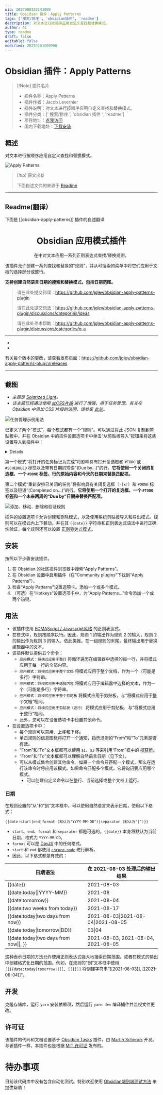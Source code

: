```yaml
---
uid: 2023080322141080
title: Obsidian 插件：Apply Patterns
tags: ['搜索/排序', 'obsidian插件', 'readme']
description: 对文本进行按顺序应用自定义查找和替换模式。
author: AI
type: readme
draft: false
editable: false
modified: 20230101000000
---
```


# Obsidian 插件：Apply Patterns

> [!Note] 插件名片
> - 插件名称：Apply Patterns
> - 插件作者：Jacob Levernier
> - 插件说明：对文本进行按顺序应用自定义查找和替换模式。
> - 插件分类：[' 搜索/排序 ', 'obsidian 插件 ', 'readme']
> - 项目地址：[点我访问](https://github.com/jglev/obsidian-apply-patterns-plugin)
> - 国内下载地址：[下载安装](https://pkmer.cn/products/plugin/pluginMarket/?obsidian-apply-patterns)

## 概述

对文本进行按顺序应用自定义查找和替换模式。

![Apply Patterns](https://cdn.pkmer.cn/covers/obsidian-apply-patterns.gif!pkmer)

> [!tip] 原文出处
>
>下面自述文件的来源于 [Readme](https://ghproxy.net/https://raw.githubusercontent.com/jglev/obsidian-apply-patterns-plugin/main/README.md)

---

## Readme(翻译）

下面是 [[obsidian-apply-patterns]] 插件的自述翻译

<h1 align="center">Obsidian 应用模式插件</h1>

<p align="center">在中对文本应用一系列正则表达式查找/替换规则。</p>

该插件允许创建一系列查找和替换的“规则”，并从可搜索的菜单中将它们应用于文档的选择部分或整行。

**支持创建自然语言日期的搜索和替换模式，包括日期范围。**

> 请在此处提交错误：<https://github.com/jglev/obsidian-apply-patterns-plugin>
>
> 请在此处提交想法：<https://github.com/jglev/obsidian-apply-patterns-plugin/discussions/categories/ideas>
>
> 请在此处寻求帮助：<https://github.com/jglev/obsidian-apply-patterns-plugin/discussions/categories/q-a>

---

<ul>
    <li></li>
    <li></li>
</ul>

有关每个版本的更改，请查看发布页面：<https://github.com/jglev/obsidian-apply-patterns-plugin/releases>

---

## 截图

- *主题是 [Solarized Light](https://github.com/Slowbad/obsidian-solarized)。*
- *该主题已经通过使用 [此CSS片段](https://gist.github.com/jglev/30f289deb911cc8f8645c946e42f13a6) 进行了增强，用于任务管理。有关在 Obsidian 中添加 CSS 片段的说明，请参见 [此处](https://help.obsidian.md/Advanced+topics/Customizing+CSS)。*

![任务管理示例用法](docs/img/example-task-management.gif)

已定义了两个“模式”，每个模式都有一个“规则”。可以通过将此 JSON 复制到剪贴板中，并在 Obsidian 中的插件设置选项卡中单击“从剪贴板导入”按钮来将这些设置导入到插件中：

<details>

```json
[
  {
    "name": "将打开的任务标记为完成",
    "done": false,
    "rules": [
      {
        "from": "- \\[ \\] #(?:TODO|SCHEDULED)(.*?)\\(Due by \\[\\[(\\d{4}-\\d{2}-\\d{2})\\]\\]\\)",
        "to": "- [X] #DONE$1(Completed on [[{{date:today}}]])",
        "caseInsensitive": true,
        "global": false,
        "sticky": false,
        "multiline": false,
        "disabled": false
      }
    ]
  },
  {
    "name": "重新安排已关闭的任务",
    "done": false,
    "rules": [
      {
        "from": "- \\[[Xx]\\] #DONE(.*?)\\(Completed on (.*?)\\)",
        "to": "- [ ] #TODO$1(Due by [[{{date:two weeks from today}}]])",
        "caseInsensitive": false,
        "global": false,
        "multiline": false,
        "sticky": false
      }
    ]
  }
]
```

</details>

第一个模式“将打开的任务标记为完成”将影响具有打开复选框和 `#TODO` 或 `#SCHEDULED` 标签以及带有日期的短语“(Due by...)”的行。**它将使用一个关闭的复选框、一个 `#DONE` 标签、行的原始内容和今天的日期来替换匹配项。**

第二个模式“重新安排已关闭的任务”将影响具有关闭复选框（`-[x]`）和 `#DONE` 标签以及短语“(Completed on...)”的行。**它将使用一个打开的复选框、一个 `#TODO` 标签和一个未来两周的“Due by”日期来替换匹配项。**

![添加、移动、删除和验证规则](docs/img/settings-add-remove-validate.gif)

插件的设置选项卡允许创建和删除模式，以及使用系统剪贴板导入和导出模式。规则可以在模式内上下移动，并在其 `{{date}}` 字符串和正则表达式语法中进行正确性验证。每个规则还可以设置 [正则表达式模式](https://www.regular-expressions.info/refmodifiers.html)。

## 安装

按照以下步骤安装插件。

1. 在 Obsidian 的社区插件浏览器中搜索“Apply Patterns”。
2. 在 Obsidian 设置中启用插件（在“Community plugins”下找到“Apply Patterns”）。
3. 检查“Apply Patterns”设置选项卡。添加一个或多个模式。
4. （可选）在“Hotkeys”设置选项卡中，为“Apply Patterns...”命令添加一个或两个热键。

## 用法

- 该插件使用 [ECMAScript / Javascript风格](https://www.regular-expressions.info/javascript.html) 的正则表达式。
- 在模式中，规则按顺序执行。因此，规则 1 的输出作为规则 2 的输入，规则 2 的输出作为规则 3 的输入，依此类推。在一组规则的末尾，最终输出用于替换编辑器中的文本。
- 该插件默认提供五个命令：
    - `应用模式：将模式应用于整行` 将循环遍历在编辑器中选择的每一行，并将模式应用于每一行的全部内容。
    - `应用模式：将模式应用于整个文档` 将模式应用于整个文档，作为一个（可能是多行）字符串。
    - `应用模式：将模式应用于选择内容` 将模式应用于编辑器中选择的文本，作为一个（可能是多行）字符串。
    - `应用模式：将模式应用于整个剪贴板` 将模式应用于剪贴板，与“将模式应用于整个文档”相同。
    - `应用模式：将模式应用于剪贴板（逐行）` 将模式应用于剪贴板，与“将模式应用于整行”相同。
    - 此外，您可以在设置选项卡中设置其他命令。
- 在设置选项卡中：
    - 每个规则可以禁用、上移和下移。
    - 单击规则的信息图标将打开一个通知，指示规则的“From”和“To”元素是否有效。
    - “From”和“To”文本框都可以使用 `$1`、`$2` 等来引用“From”框中的 [捕获组](https://www.regular-expressions.info/refcapture.html)。
    - “From”和“To”文本框都可以理解自然语言日期（见下文）。
    - 可以从模式集合创建其他命令。如果一个命令只匹配一个模式，那么在运行该命令时将应用该模式。如果命令匹配多个模式，它将询问要应用哪个模式。
      - 可以创建自定义命令以在整行、当前选择或整个文档上运行。

### 日期

在规则设置的“从”和“到”文本框中，可以使用自然语言来表示日期，使用以下格式：

`{{date:start|end|format (默认为"YYYY-MM-DD")|separator (默认为"|")}}`

- `start`、`end`、`format` 和 `separator` 都是可选的。`{{date}}` 本身将默认为当前日期，格式为 `YYYY-MM-DD`。
- `format` 可以是 [DayJS](https://day.js.org/docs/en/parse/string-format#list-of-all-available-parsing-tokens) 中的任何格式。
- `start` 和 `end` 都使用 [`chrono-node`](https://github.com/wanasit/chrono) 进行解析。
- 因此，以下格式都是有效的：

| 日期语法                          | 在 2021-08-03 处理后的输出结果 |
| --------------------------------- | ---------------------------------- |
| {{date}}                          | 2021-08-03                         |
| {{date:today\|\|YYYY-MM}}         | 2021-08                            |
| {{date:tomorrow}}                 | 2021-08-04                         |
| {{date:two weeks from today}}     | 2021-08-17                         |
| {{date:today\|two days from now}} | 2021-08-03\|2021-08-04\|2021-08-05 |
| {{date:today\|tomorrow\|DD}}                                              |03\|04|
| {{date:today\|two days from now\|\|, }}                                         |2021-08-03, 2021-08-04, 2021-08-05|

这种表示日期的方法允许使用正则表达式强大地搜索日期范围，或者在模式的输出中创建格式化日期的范围。例如，在规则的“到”文本框中使用 `[[{{date:today|tomorrow||]], [[}}]]` 将创建字符串“\[\[2021-08-03\]\], \[\[2021-08-04\]\]”。

## 开发

克隆存储库，运行 `yarn` 安装依赖项，然后运行 `yarn dev` 编译插件并监视文件更改。

## 许可证

该插件的代码和文档设置基于 [Obsidian Tasks](https://github.com/schemar/obsidian-tasks) 插件，由 [Martin Schenck](https://github.com/schemar) 开发。与该插件一样，本插件也是根据 [MIT 许可证](./LICENSE) 发布的。

# 待办事项

目前该代码库中没有包含自动化测试。特别欢迎使用 [Obsidian端到端测试方法](https://github.com/trashhalo/obsidian-plugin-e2e-test) 来提供帮助！
